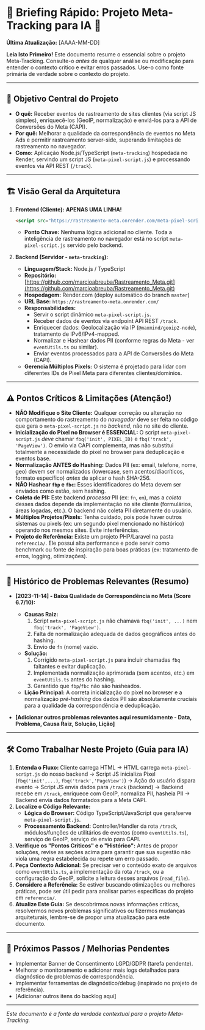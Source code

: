 # 🚀 Briefing Rápido: Projeto Meta-Tracking para IA 🤖

**Última Atualização:** [AAAA-MM-DD] <!-- Atualize esta data ao modificar! -->

**Leia Isto Primeiro!** Este documento resume o essencial sobre o projeto Meta-Tracking. Consulte-o *antes* de qualquer análise ou modificação para entender o contexto crítico e evitar erros passados. Use-o como fonte primária de verdade sobre o contexto do projeto.

---

## 🎯 Objetivo Central do Projeto

- **O quê:** Receber eventos de rastreamento de sites clientes (via script JS simples), enriquecê-los (GeoIP, normalização) e enviá-los para a API de Conversões do Meta (CAPI).
- **Por quê:** Melhorar a qualidade da correspondência de eventos no Meta Ads e permitir rastreamento server-side, superando limitações de rastreamento no navegador.
- **Como:** Aplicação Node.js/TypeScript (`meta-tracking`) hospedada no Render, servindo um script JS (`meta-pixel-script.js`) e processando eventos via API REST (`/track`).

---

## 🏗️ Visão Geral da Arquitetura

1.  **Frontend (Cliente):** **APENAS UMA LINHA!**
    ```html
    <script src="https://rastreamento-meta.onrender.com/meta-pixel-script.js"></script>
    ```
    *   **Ponto Chave:** Nenhuma lógica adicional no cliente. Toda a inteligência de rastreamento no navegador está no script `meta-pixel-script.js` servido pelo backend.

2.  **Backend (Servidor - `meta-tracking`):**
    *   **Linguagem/Stack:** Node.js / TypeScript
    *   **Repositório:** [https://github.com/marcioabreuba/Rastreamento_Meta.git](https://github.com/marcioabreuba/Rastreamento_Meta.git)
    *   **Hospedagem:** Render.com (deploy automático do branch `master`)
    *   **URL Base:** `https://rastreamento-meta.onrender.com/`
    *   **Responsabilidades:**
        *   Servir o script dinâmico `meta-pixel-script.js`.
        *   Receber dados de eventos via endpoint API REST `/track`.
        *   Enriquecer dados: Geolocalização via IP (`@maxmind/geoip2-node`), tratamento de IPv6/IPv4-mapped.
        *   Normalizar e Hashear dados PII (conforme regras do Meta - ver `eventUtils.ts` ou similar).
        *   Enviar eventos processados para a API de Conversões do Meta (CAPI).
    *   **Gerencia Múltiplos Pixels:** O sistema é projetado para lidar com diferentes IDs de Pixel Meta para diferentes clientes/domínios.

---

## ⚠️ Pontos Críticos & Limitações (Atenção!)

*   **NÃO Modifique o Site Cliente:** Qualquer correção ou alteração no comportamento do rastreamento do *navegador* deve ser feita no código que gera o `meta-pixel-script.js` no *backend*, não no site do cliente.
*   **Inicialização do Pixel no Browser é ESSENCIAL:** O script `meta-pixel-script.js` *deve* chamar `fbq('init', PIXEL_ID)` e `fbq('track', 'PageView')`. O envio via CAPI complementa, mas não substitui totalmente a necessidade do pixel no browser para deduplicação e eventos base.
*   **Normalização ANTES do Hashing:** Dados PII (ex: email, telefone, nome, geo) devem ser normalizados (lowercase, sem acentos/diacríticos, formato específico) *antes* de aplicar o hash SHA-256.
*   **NÃO Hashear `fbp` e `fbc`:** Esses identificadores do Meta devem ser enviados como estão, sem hashing.
*   **Coleta de PII:** Este backend *processa* PII (ex: `fn`, `em`), mas a *coleta* desses dados depende da implementação no site cliente (formulários, áreas logadas, etc.). O backend não coleta PII diretamente do usuário.
*   **Múltiplos Projetos/Pixels:** Tenha cuidado, pois pode haver outros sistemas ou pixels (ex: um segundo pixel mencionado no histórico) operando nos mesmos sites. Evite interferências.
*   **Projeto de Referência:** Existe um projeto PHP/Laravel na pasta `referencia/`. Ele possui alta performance e pode servir como benchmark ou fonte de inspiração para boas práticas (ex: tratamento de erros, logging, otimizações).

---

## 📜 Histórico de Problemas Relevantes (Resumo)

*   **[2023-11-14] - Baixa Qualidade de Correspondência no Meta (Score 6.7/10):**
    *   **Causas Raiz:**
        1.  Script `meta-pixel-script.js` não chamava `fbq('init', ...)` nem `fbq('track', 'PageView')`.
        2.  Falta de normalização adequada de dados geográficos antes do hashing.
        3.  Envio de `fn` (nome) vazio.
    *   **Solução:**
        1.  Corrigido `meta-pixel-script.js` para incluir chamadas `fbq` faltantes e evitar duplicação.
        2.  Implementada normalização aprimorada (sem acentos, etc.) em `eventUtils.ts` antes do hashing.
        3.  Garantido que `fbp`/`fbc` não são hasheados.
    *   **Lição Principal:** A correta inicialização do pixel no browser e a normalização *pré-hashing* dos dados PII são absolutamente cruciais para a qualidade da correspondência e deduplicação.

*   **[Adicionar outros problemas relevantes aqui resumidamente - Data, Problema, Causa Raiz, Solução, Lição]**

---

## 🛠️ Como Trabalhar Neste Projeto (Guia para IA)

1.  **Entenda o Fluxo:** Cliente carrega HTML -> HTML carrega `meta-pixel-script.js` do nosso backend -> Script JS inicializa Pixel (`fbq('init',...)`, `fbq('track','PageView')`) -> Ação do usuário dispara evento -> Script JS envia dados para `/track` (backend) -> Backend recebe em `/track`, enriquece com GeoIP, normaliza PII, hasheia PII -> Backend envia dados formatados para a Meta CAPI.
2.  **Localize o Código Relevante:**
    *   **Lógica do Browser:** Código TypeScript/JavaScript que gera/serve `meta-pixel-script.js`.
    *   **Processamento Backend:** Controller/Handler da rota `/track`, módulos/funções de utilitários de eventos (como `eventUtils.ts`), serviço de GeoIP, serviço de envio para CAPI.
3.  **Verifique os "Pontos Críticos" e o "Histórico":** Antes de propor soluções, revise as seções acima para garantir que sua sugestão não viola uma regra estabelecida ou repete um erro passado.
4.  **Peça Contexto Adicional:** Se precisar ver o conteúdo exato de arquivos como `eventUtils.ts`, a implementação da rota `/track`, ou a configuração do GeoIP, solicite a leitura desses arquivos (`read_file`).
5.  **Considere a Referência:** Se estiver buscando otimizações ou melhores práticas, pode ser útil pedir para analisar partes específicas do projeto em `referencia/`.
6.  **Atualize Este Guia:** Se descobrirmos novas informações críticas, resolvermos novos problemas significativos ou fizermos mudanças arquiteturais, lembre-se de propor uma atualização para este documento.

---

## 🚀 Próximos Passos / Melhorias Pendentes

*   Implementar Banner de Consentimento LGPD/GDPR (tarefa pendente).
*   Melhorar o monitoramento e adicionar mais logs detalhados para diagnóstico de problemas de correspondência.
*   Implementar ferramentas de diagnóstico/debug (inspirado no projeto de referência).
*   [Adicionar outros itens do backlog aqui]

---
*Este documento é a fonte da verdade contextual para o projeto Meta-Tracking.*